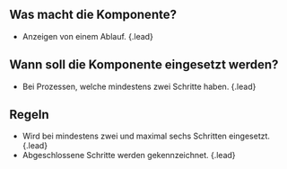 ## Was macht die Komponente?
* Anzeigen von einem Ablauf. {.lead}

## Wann soll die Komponente eingesetzt werden?
* Bei Prozessen, welche mindestens zwei Schritte haben. {.lead}

## Regeln
* Wird bei mindestens zwei und maximal sechs Schritten eingesetzt. {.lead}
* Abgeschlossene Schritte werden gekennzeichnet. {.lead}
